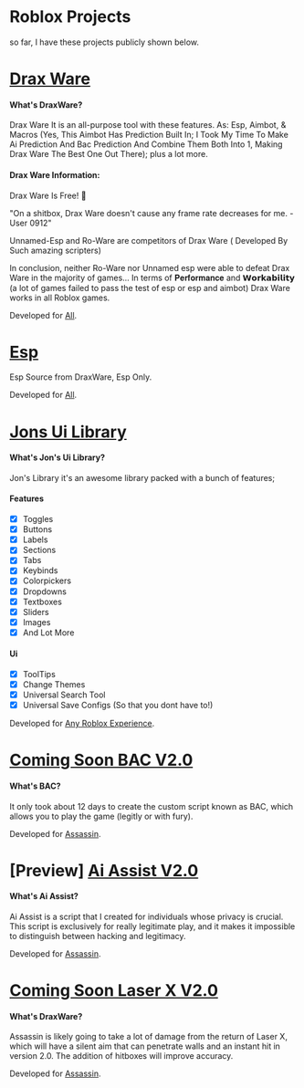 # Roblox Projects

so far, I have these projects publicly shown below.

# [Drax Ware](Drax-Ware)

#### What's DraxWare?

Drax Ware It is an all-purpose tool with these features. As: 
Esp, Aimbot, & Macros (Yes, This Aimbot Has Prediction Built In; I Took My Time To Make Ai Prediction
And Bac Prediction And Combine Them Both Into 1, Making Drax Ware The Best One Out There); plus a lot more.

#### Drax Ware Information: 

Drax Ware Is Free! :tada:

"On a shitbox, Drax Ware doesn't cause any frame rate decreases for me. - User 0912"

Unnamed-Esp and Ro-Ware are competitors of Drax Ware ( Developed By Such amazing scripters)

In conclusion, neither Ro-Ware nor Unnamed esp were able to defeat Drax Ware in the majority 
of games... In terms of 𝐏𝐞𝐫𝐟𝐨𝐫𝐦𝐚𝐧𝐜𝐞 and 𝗪𝗼𝗿𝗸𝗮𝗯𝗶𝗹𝗶𝘁𝘆 
(a lot of games failed to pass the test of esp or esp and aimbot) Drax Ware works in all Roblox games.

Developed for [All](https://www.roblox.com/discover#/).

# [Esp](Esp)
Esp Source from DraxWare, Esp Only.

Developed for [All](https://www.roblox.com/discover#/).

# [Jons Ui Library](Jons-Ui-Library)

#### What's Jon's Ui Library?

Jon's Library it's an awesome library packed with a bunch of features;

#### Features 

- [x] Toggles
- [x] Buttons
- [x] Labels
- [x] Sections
- [x] Tabs
- [x] Keybinds
- [x] Colorpickers
- [x] Dropdowns
- [x] Textboxes
- [x] Sliders
- [x] Images
- [x] And Lot More
 
#### Ui

- [x] ToolTips
- [x] Change Themes
- [x] Universal Search Tool
- [x] Universal Save Configs (So that you dont have to!)

Developed for [Any Roblox Experience](https://www.roblox.com/discover#/).

# [Coming Soon BAC V2.0](BAC-V2.0)

#### What's BAC?

It only took about 12 days to create the custom script known as BAC, which allows you to play 
the game (legitly or with fury).

Developed for [Assassin](https://www.roblox.com/games/379614936/Assassin).

# [Preview] [Ai Assist V2.0](Ai-Assist-V2.0)

#### What's Ai Assist?

Ai Assist is a script that I created for individuals whose privacy is crucial. This script is exclusively 
for really legitimate play, and it makes it impossible to distinguish between hacking and legitimacy.

Developed for [Assassin](https://www.roblox.com/games/379614936/Assassin).

# [Coming Soon Laser X V2.0](Laser-X-V2.0)

#### What's DraxWare?

Assassin is likely going to take a lot of damage from the return of Laser X, which will have a 
silent aim that can penetrate walls and an instant hit in version 2.0. The addition of hitboxes will improve accuracy.

Developed for [Assassin](https://www.roblox.com/games/379614936/Assassin).
